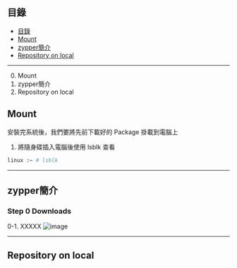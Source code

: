## 目錄
* [目錄](#目錄)
* [Mount](#Mount)
* [zypper簡介](#zypper簡介)
* [Repository on local](#Repository-on-local)
---

0. Mount
1. zypper簡介
2. Repository on local


## Mount

安裝完系統後，我們要將先前下載好的 Package 掛載到電腦上
1. 將隨身碟插入電腦後使用 lsblk 查看
```bash
linux :~ # lsblk
```

---
## zypper簡介
### Step 0 Downloads

0-1. XXXXX
![image](https://github.com/HongScarlet/homework/blob/master/SUSE15%20cluster/img/suse15install/.png) 


---
## Repository on local
